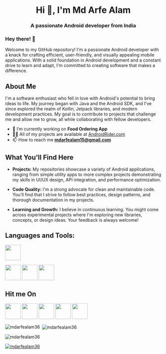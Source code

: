 <h1 align="center">Hi 👋, I'm Md Arfe Alam</h1>
<h3 align="center">A passionate Android developer from India</h3>

<h3>Hey there! 👋</h3>
Welcome to my GitHub repository! I'm a passionate Android developer with a knack for crafting efficient, user-friendly, and visually appealing mobile applications. 
With a solid foundation in Android development and a constant drive to learn and adapt, I'm committed to creating software that makes a difference.

## About Me
I'm a software enthusiast who fell in love with Android's potential to bring ideas to life. My journey began with Java and the Android SDK, and I've since explored the realm of Kotlin, Jetpack libraries, and modern development practices. My goal is to contribute to projects that challenge me and allow me to grow, all while collaborating with fellow developers.

- 🔭 I’m currently working on **Food Ordering App**
- 👨‍💻 All of my projects are available at [AndroidRider.com](AndroidRider.com)
- 📫 How to reach me **mdarfealam15@gmail.com**

## What You'll Find Here
- <p> <b>Projects:</b> My repositories showcase a variety of Android applications, ranging from simple utility apps to more complex projects demonstrating my skills in UI/UX design, API integration, and performance optimization.</p>
- <p> <b>Code Quality:</b> I'm a strong advocate for clean and maintainable code. You'll find that I strive to follow best practices, design patterns, and thorough documentation in my projects.</p>
- <p> <b>Learning and Growth:</b> I believe in continuous learning. You might come across experimental projects where I'm exploring new libraries, concepts, or design ideas. Your feedback is always welcome!</p>

## Languages and Tools:
<a href="https://www.facebook.com/mdarfealam36/"><img src="https://user-images.githubusercontent.com/140700822/263032128-c7302b5a-8384-44f8-b44d-297529ae2bee.png" width="50"></a>

<a href="https://twitter.com/mdarfealam36"><img src="https://user-images.githubusercontent.com/140700822/262982005-2fc53417-33a6-479f-ae8c-b63691e1285e.png" width="50"></a>
<a href="https://www.linkedin.com/in/mdarfealam36/"><img src="https://user-images.githubusercontent.com/140700822/262982049-13872565-f98b-4f04-9b8c-b876e170e002.png" width="50"></a>
<a href="https://github.com/mdarfealam36"><img src="https://user-images.githubusercontent.com/140700822/262982027-567441b5-aa5b-42b3-a20a-b3174e32bd56.png" width="50"></a>
</p>

## Hit me On
<a href="https://www.instagram.com/mdarfealam36/"><img src="https://user-images.githubusercontent.com/140700822/262981944-eec5426f-d6df-43ee-95fa-8afe22152b25.png" width="50"></a>
<a href="https://www.facebook.com/mdarfealam36/"><img src="https://user-images.githubusercontent.com/140700822/262981980-43c667ae-76ce-47e0-b055-5c6ff16970fc.png" width="50"></a>
<a href="https://twitter.com/mdarfealam36"><img src="https://user-images.githubusercontent.com/140700822/262982005-2fc53417-33a6-479f-ae8c-b63691e1285e.png" width="50"></a>
<a href="https://www.linkedin.com/in/mdarfealam36/"><img src="https://user-images.githubusercontent.com/140700822/262982049-13872565-f98b-4f04-9b8c-b876e170e002.png" width="50"></a>
<a href="https://github.com/mdarfealam36"><img src="https://user-images.githubusercontent.com/140700822/262982027-567441b5-aa5b-42b3-a20a-b3174e32bd56.png" width="50"></a>
</p>



<p><img align="left" src="https://github-readme-stats.vercel.app/api/top-langs?username=mdarfealam36&show_icons=true&locale=en&layout=compact" alt="mdarfealam36" /></p>

<p>&nbsp;<img align="center" src="https://github-readme-stats.vercel.app/api?username=mdarfealam36&show_icons=true&locale=en" alt="mdarfealam36" /></p>

<p><img align="center" src="https://github-readme-streak-stats.herokuapp.com/?user=mdarfealam36&" alt="mdarfealam36" /></p>



<p align="left"> <a href="https://twitter.com/mdarfealam36" target="blank">
  <img src="https://img.shields.io/twitter/follow/mdarfealam36?logo=twitter&style=for-the-badge" alt="mdarfealam36" /></a> </p>
